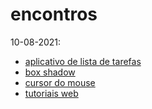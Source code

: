 # encontros

10-08-2021:
- [aplicativo de lista de tarefas](https://github.com/ge-tsi/code-samples/blob/main/html/lista%20de%20tarefas/index.html)
- [box shadow](https://developer.mozilla.org/pt-BR/docs/Web/CSS/box-shadow)
- [cursor do mouse](https://developer.mozilla.org/en-US/docs/Web/CSS/cursor)
- [tutoriais web](https://developer.mozilla.org/pt-BR/docs/Web/Tutorials)

